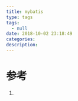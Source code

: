 ```yaml
---
title: mybatis
type: tags
tags:
  - null
date: 2018-10-02 23:18:49
categories:
description:
---
```


# 参考 #
1. 
